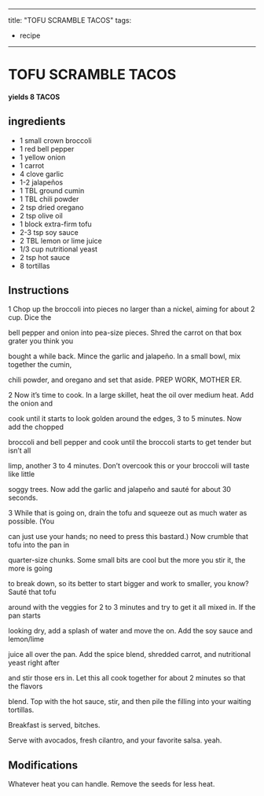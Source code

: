 
---
title: "TOFU SCRAMBLE TACOS"
tags:
  - recipe
---
# TOFU SCRAMBLE TACOS



#### yields  8 TACOS


## ingredients
* 1 small crown broccoli 
* 1 red bell pepper 
* 1 yellow onion 
* 1 carrot 
* 4 clove garlic 
* 1-2 jalapeños 
* 1 TBL ground cumin 
* 1 TBL chili powder 
* 2 tsp dried oregano 
* 2 tsp olive oil 
* 1 block extra-firm tofu 
* 2-3 tsp soy sauce 
* 2 TBL lemon or lime juice 
* 1/3 cup nutritional yeast 
* 2 tsp hot sauce 
* 8 tortillas 



## Instructions
1 Chop up the broccoli into pieces no larger than a nickel, aiming for about 2 cup. Dice the

bell pepper and onion into pea-size pieces. Shred the carrot on that box grater you think you

bought a while back. Mince the garlic and jalapeño. In a small bowl, mix together the cumin,

chili powder, and oregano and set that    aside. PREP WORK, MOTHER ER.

2 Now it’s time to cook. In a large skillet, heat the oil over medium heat. Add the onion and

cook until it starts to look golden around the edges, 3 to 5 minutes. Now add the chopped

broccoli and bell pepper and cook until the broccoli starts to get tender but isn’t all 

limp, another 3 to 4 minutes. Don’t overcook this    or your broccoli will taste like little

soggy trees. Now add the garlic and jalapeño and sauté for about 30 seconds.

3 While that    is going on, drain the tofu and squeeze out as much water as possible. (You

can just use your hands; no need to press this bastard.) Now crumble that tofu into the pan in

quarter-size chunks. Some small bits are cool but the more you stir it, the more    is going

to break down, so its better to start bigger and work to smaller, you know? Sauté that tofu

around with the veggies for 2 to 3 minutes and try to get it all mixed in. If the pan starts

looking dry, add a splash of water and move the   on. Add the soy sauce and lemon/lime

juice all over the pan. Add the spice blend, shredded carrot, and nutritional yeast right after

and stir those  ers in. Let this all cook together for about 2 minutes so that the flavors

blend. Top with the hot sauce, stir, and then pile the filling into your waiting tortillas.

Breakfast is served, bitches.

Serve with avocados, fresh cilantro, and your favorite salsa.   yeah.



## Modifications
Whatever heat you can handle. Remove the seeds for less heat.




